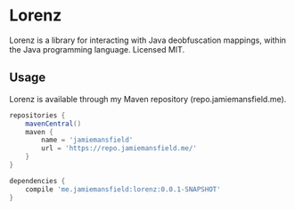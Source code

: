 Lorenz
======

Lorenz is a library for interacting with Java deobfuscation mappings, within the Java
programming language. Licensed MIT.

## Usage

Lorenz is available through my Maven repository (repo.jamiemansfield.me).

```gradle
repositories {
    mavenCentral()
    maven {
        name = 'jamiemansfield'
        url = 'https://repo.jamiemansfield.me/'
    }
}

dependencies {
    compile 'me.jamiemansfield:lorenz:0.0.1-SNAPSHOT'
}
```
